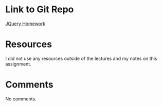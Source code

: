 # Link to Git Repo

[JQuery Homework](https://github.com/ecbroussard/hw_jquery_broussard_elaine)

# Resources

I did not use any resources outside of the lectures and my notes on this assignment.

# Comments

No comments.
